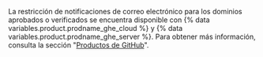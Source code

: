La restricción de notificaciones de correo electrónico para los dominios aprobados o verificados se encuentra disponible con {% data variables.product.prodname_ghe_cloud %} y {% data variables.product.prodname_ghe_server %}. Para obtener más información, consulta la sección "[Productos de GitHub](/articles/githubs-products)".
